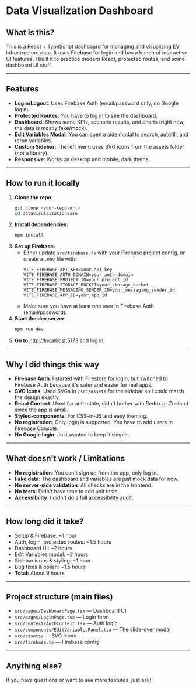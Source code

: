 # Data Visualization Dashboard

## What is this?
This is a React + TypeScript dashboard for managing and visualizing EV infrastructure data. It uses Firebase for login and has a bunch of interactive UI features. I built it to practice modern React, protected routes, and some dashboard UI stuff.

---

## Features
- **Login/Logout**: Uses Firebase Auth (email/password only, no Google login).
- **Protected Routes**: You have to log in to see the dashboard.
- **Dashboard**: Shows some KPIs, scenario results, and charts (right now, the data is mostly fake/mock).
- **Edit Variables Modal**: You can open a side modal to search, autofill, and rerun variables.
- **Custom Sidebar**: The left menu uses SVG icons from the assets folder (not a library).
- **Responsive**: Works on desktop and mobile, dark theme.

---

## How to run it locally

1. **Clone the repo:**
   ```bash
   git clone <your-repo-url>
   cd datavisulaizationasse
   ```
2. **Install dependencies:**
   ```bash
   npm install
   ```
3. **Set up Firebase:**
   - Either update `src/firebase.ts` with your Firebase project config, or create a `.env` file with:
     ```
     VITE_FIREBASE_API_KEY=your_api_key
     VITE_FIREBASE_AUTH_DOMAIN=your_auth_domain
     VITE_FIREBASE_PROJECT_ID=your_project_id
     VITE_FIREBASE_STORAGE_BUCKET=your_storage_bucket
     VITE_FIREBASE_MESSAGING_SENDER_ID=your_messaging_sender_id
     VITE_FIREBASE_APP_ID=your_app_id
     ```
   - Make sure you have at least one user in Firebase Auth (email/password).
4. **Start the dev server:**
   ```bash
   npm run dev
   ```
5. **Go to** [http://localhost:5173](http://localhost:5173) and log in.

---

## Why I did things this way
- **Firebase Auth**: I started with Firestore for login, but switched to Firebase Auth because it's safer and easier for real apps.
- **SVG Icons**: Used SVGs in `/src/assets` for the sidebar so I could match the design exactly.
- **React Context**: Used for auth state, didn't bother with Redux or Zustand since the app is small.
- **Styled-components**: For CSS-in-JS and easy theming.
- **No registration**: Only login is supported. You have to add users in Firebase Console.
- **No Google login**: Just wanted to keep it simple.

---

## What doesn't work / Limitations
- **No registration**: You can't sign up from the app, only log in.
- **Fake data**: The dashboard and variables are just mock data for now.
- **No server-side validation**: All checks are in the frontend.
- **No tests**: Didn't have time to add unit tests.
- **Accessibility**: I didn't do a full accessibility audit.

---

## How long did it take?
- Setup & Firebase: ~1 hour
- Auth, login, protected routes: ~1.5 hours
- Dashboard UI: ~2 hours
- Edit Variables modal: ~2 hours
- Sidebar icons & styling: ~1 hour
- Bug fixes & polish: ~1.5 hours
- **Total:** About 9 hours

---

## Project structure (main files)
- `src/pages/DashboardPage.tsx` — Dashboard UI
- `src/pages/LoginPage.tsx` — Login form
- `src/context/AuthContext.tsx` — Auth logic
- `src/components/EditVariablesPanel.tsx` — The slide-over modal
- `src/assets/` — SVG icons
- `src/firebase.ts` — Firebase config

---

## Anything else?
If you have questions or want to see more features, just ask!
